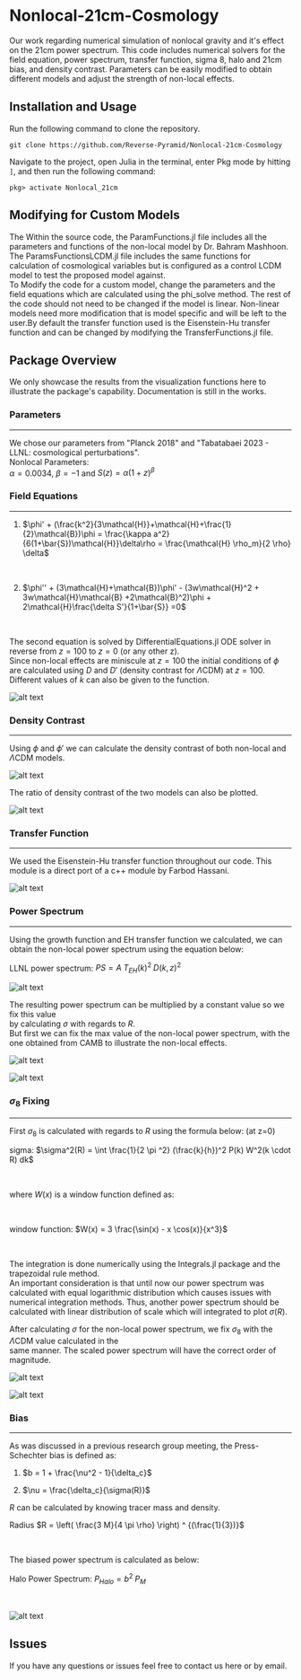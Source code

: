 # Nonlocal-21cm-Cosmology
Our work regarding numerical simulation of nonlocal gravity and it's effect on the 21cm power spectrum.
This code includes numerical solvers for the field equation, power spectrum, transfer function, sigma 8, halo and 21cm bias, and density contrast.
Parameters can be easily modified to obtain different models and adjust the strength of non-local effects.

## Installation and Usage

Run the following command to clone the repository.<br>

```Git
git clone https://github.com/Reverse-Pyramid/Nonlocal-21cm-Cosmology
```

Navigate to the project, open Julia in the terminal, enter Pkg mode by hitting `]`, and then run the following command:

```julia-repl
pkg> activate Nonlocal_21cm
```

## Modifying for Custom Models
The Within the source code, the ParamFunctions.jl file includes all the parameters and functions of the non-local model by Dr. Bahram Mashhoon. The ParamsFunctionsLCDM.jl file includes the same functions for calculation of cosmological variables but is configured as a control LCDM model to test the proposed model against. <br>
To Modify the code for a custom model, change the parameters and the field equations which are calculated using the phi_solve method. The rest of the code should not need to be changed if the model is linear. Non-linear models need more modification that is model specific and will be left to the user.By default the transfer function used is the Eisenstein-Hu transfer function and can be changed by modifying the TransferFunctions.jl file.

## Package Overview

We only showcase the results from the visualization functions here to illustrate the package's capability. Documentation is still in the works.

### Parameters
---
We chose our parameters from "Planck 2018" and "Tabatabaei 2023 - LLNL: cosmological perturbations". <br>
Nonlocal Parameters: <br>
$\alpha = 0.0034$, $\beta = -1$ and $S(z) = \alpha (1 + z)^\beta$

### Field Equations
---

1. $\phi' + (\frac{k^2}{3\mathcal{H}}+\mathcal{H}+\frac{1}{2}\mathcal{B})\phi = \frac{\kappa a^2}{6(1+\bar{S})\mathcal{H}}\delta\rho = \frac{\mathcal{H} \rho_m}{2 \rho} \delta$
<br>

2. $\phi'' + (3\mathcal{H}+\mathcal{B})\phi' - (3w\mathcal{H}^2 + 3w\mathcal{H}\mathcal{B} +2\mathcal{B}^2)\phi + 2\mathcal{H}\frac{\delta S'}{1+\bar{S}} =0$
<br>

The second equation is solved by DifferentialEquations.jl ODE solver in reverse from $z=100$ to $z=0$ (or any other z). <br>
Since non-local effects are miniscule at $z=100$ the initial conditions of $\phi$ are calculated using $D$ and $D'$ (density contrast for $\Lambda \text{CDM}$) at $z=100$.<br>
Different values of $k$ can also be given to the function.
<br>

![alt text](presentation/b22e132cba5ca679e11779f3263996580e45f276.png)

### Density Contrast
---
Using $\phi$ and $\phi'$ we can calculate the density contrast of both non-local and $\Lambda \text{CDM}$ models.
<br>

![alt text](presentation/7817637da8f4cba19a118aeeba6a29b4dc331040.png)

The ratio of density contrast of the two models can also be plotted.
<br>

![alt text](presentation/db324009753c987d4f6315a273c89a240d7fb4fb.png)

### Transfer Function
---
We used the Eisenstein-Hu transfer function throughout our code.
This module is a direct port of a c++ module by Farbod Hassani.
<br>

![alt text](presentation/853cc77b4b694c2a0837f25c3e849968f9e4896d.png)

### Power Spectrum
---
Using the growth function and EH transfer function we calculated, we can obtain the non-local power spectrum
using the equation below:
<br>

LLNL power spectrum: $PS = A \; {T_{EH}}(k) ^ 2 \; D(k,z) ^ 2$
<br>

![alt text](presentation/64d8e75d75c70d6001ca5469fc9f0c882c3f83bb.png)

The resulting power spectrum can be multiplied by a constant value so we fix this value <br>
by calculating $\sigma$ with regards to $R$. <br>
But first we can fix the max value of the non-local power spectrum, with the one obtained from CAMB
to illustrate the non-local effects.
<br>

![alt text](presentation/79d0c8bf0fc2a72bdbfd8923606fdc7d39d3be70.png)
<br>

![alt text](presentation/b4d17dfb4ba5dddcfe65c61aed4c1ec221138e6a.png)

### $\sigma_8$ Fixing
---
First $\sigma_8$ is calculated with regards to $R$ using the formula below: (at z=0)
<br>

sigma: $\sigma^2(R) = \int \frac{1}{2 \pi ^2} (\frac{k}{h})^2 P(k) W^2(k \cdot R) dk$

<br>

where $W(x)$ is a window function defined as:

<br>

window function: $W(x) = 3 \frac{\sin(x) - x \cos(x)}{x^3}$

<br>

The integration is done numerically using the Integrals.jl package and the trapezoidal rule method.<br>
An important consideration is that until now our power spectrum was calculated with equal logarithmic distribution
which causes issues with numerical integration methods. Thus, another power spectrum should be calculated with linear
distribution of scale which will integrated to plot $\sigma(R)$. 

After calculating $\sigma$ for the non-local power spectrum, we fix $\sigma_8$ with the $\Lambda \text{CDM}$ value calculated in the <br>
same manner. The scaled power spectrum will have the correct order of magnitude.
<br>

![alt text](presentation/4857cec8a8218b572ba232a972ff1bb215c49f3d.png)
<br>

![alt text](presentation/89331a0f4707d9b561183a210c9a11d0179620e8.png)

### Bias
---
As was discussed in a previous research group meeting, the Press-Schechter bias is defined as:
<br>

1. $b = 1 + \frac{\nu^2 - 1}{\delta_c}$

2. $\nu = \frac{\delta_c}{\sigma(R)}$

$R$ can be calculated by knowing tracer mass and density.
<br>

Radius $R = \left(  \frac{3 M}{4 \pi \rho}  \right) ^ {(\frac{1}{3})}$

<br>

The biased power spectrum is calculated as below:
<br>

Halo Power Spectrum: $P_{Halo} = b^2 \; P_M$

<br>

![alt text](presentation/37c1cc55f333e07f1dd0957fe0214cef7a0965df.png)

## Issues
If you have any questions or issues feel free to contact us here or by email.